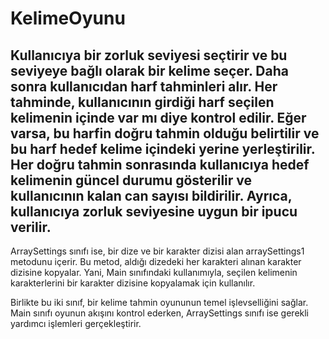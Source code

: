 # KelimeOyunu
## Kullanıcıya bir zorluk seviyesi seçtirir ve bu seviyeye bağlı olarak bir kelime seçer. Daha sonra kullanıcıdan harf tahminleri alır. Her tahminde, kullanıcının girdiği harf seçilen kelimenin içinde var mı diye kontrol edilir. Eğer varsa, bu harfin doğru tahmin olduğu belirtilir ve bu harf hedef kelime içindeki yerine yerleştirilir. Her doğru tahmin sonrasında kullanıcıya hedef kelimenin güncel durumu gösterilir ve kullanıcının kalan can sayısı bildirilir. Ayrıca, kullanıcıya zorluk seviyesine uygun bir ipucu verilir.

ArraySettings sınıfı ise, bir dize ve bir karakter dizisi alan arraySettings1 metodunu içerir. Bu metod, aldığı dizedeki her karakteri alınan karakter dizisine kopyalar. Yani, Main sınıfındaki kullanımıyla, seçilen kelimenin karakterlerini bir karakter dizisine kopyalamak için kullanılır.

Birlikte bu iki sınıf, bir kelime tahmin oyununun temel işlevselliğini sağlar. Main sınıfı oyunun akışını kontrol ederken, ArraySettings sınıfı ise gerekli yardımcı işlemleri gerçekleştirir.
